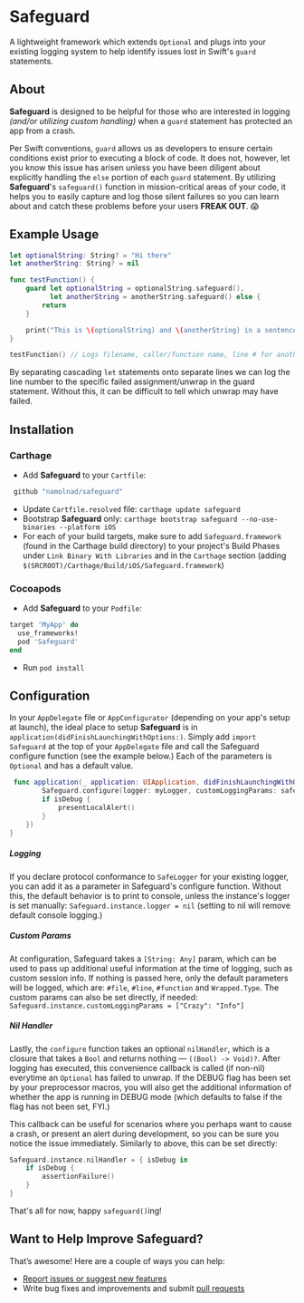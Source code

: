 # Safeguard
A lightweight framework which extends `Optional` and plugs into your existing logging system to help identify issues lost in Swift's `guard` statements.

## About
**Safeguard** is designed to be helpful for those who are interested in logging *(and/or utilizing custom handling)* when a `guard` statement has protected an app from a crash.

Per Swift conventions, `guard` allows us as developers to ensure certain conditions exist prior to executing a block of code. It does not, however, let you know this issue has arisen unless you have been diligent about explicitly handling the `else` portion of each `guard` statement. By utilizing **Safeguard**'s `safeguard()` function in mission-critical areas of your code, it helps you to easily capture and log those silent failures so you can learn about and catch these problems before your users **FREAK OUT**. 😱

## Example Usage
```Swift
let optionalString: String? = "Hi there"
let anotherString: String? = nil

func testFunction() {
    guard let optionalString = optionalString.safeguard(),
          let anotherString = anotherString.safeguard() else {
        return
    }

    print("This is \(optionalString) and \(anotherString) in a sentence.")
}

testFunction() // Logs filename, caller/function name, line # for anotherString, and type (String here)
```
By separating cascading `let` statements onto separate lines we can log the line number to the specific failed assignment/unwrap in the guard statement. Without this, it can be difficult to tell which unwrap may have failed.

## Installation
### Carthage
 * Add **Safeguard** to your `Cartfile`:
```Ruby
 github "namolnad/safeguard" 
```
 * Update `Cartfile.resolved` file: `carthage update safeguard`
 * Bootstrap **Safeguard** only: `carthage bootstrap safeguard --no-use-binaries --platform iOS`
 * For each of your build targets, make sure to add `Safeguard.framework` (found in the Carthage build directory) to your project's Build Phases under `Link Binary With Libraries` and in the `Carthage` section (adding `$(SRCROOT)/Carthage/Build/iOS/Safeguard.framework`)
 
### Cocoapods
 * Add **Safeguard** to your `Podfile`:
```Ruby
target 'MyApp' do
  use_frameworks!
  pod 'Safeguard'
end
```
 * Run `pod install`

## Configuration
In your `AppDelegate` file or `AppConfigurator` (depending on your app's setup at launch), the ideal place to setup **Safeguard** is in `application(didFinishLaunchingWithOptions:)`. Simply add `import Safeguard` at the top of your `AppDelegate` file and call the Safeguard configure function (see the example below.) Each of the parameters is `Optional` and has a default value. 
```Swift
 func application(_ application: UIApplication, didFinishLaunchingWithOptions launchOptions: [UIApplicationLaunchOptionsKey: Any]?) -> Bool {
        Safeguard.configure(logger: myLogger, customLoggingParams: safeguardParams, nilHandler: { isDebug in
        if isDebug {
            presentLocalAlert()
        }
    })
}
```
##### Logging
If you declare protocol conformance to `SafeLogger` for your existing logger, you can add it as a parameter in Safeguard's configure function. Without this, the default behavior is to print to console, unless the instance's logger is set manually: `Safeguard.instance.logger = nil` (setting to nil will remove default console logging.)

##### Custom Params
At configuration, Safeguard takes a `[String: Any]` param, which can be used to pass up additional useful information at the time of logging, such as custom session info. If nothing is passed here, only the default parameters will be logged, which are: `#file`, `#line`, `#function` and `Wrapped.Type`.
The custom params can also be set directly, if needed: `Safeguard.instance.customLoggingParams = ["Crazy": "Info"]`

##### Nil Handler
Lastly, the `configure` function takes an optional `nilHandler`, which is a closure that takes a `Bool` and returns nothing — `((Bool) -> Void)?`. After logging has executed, this convenience callback is called (if non-nil) everytime an `Optional` has failed to unwrap. If the DEBUG flag has been set by your preprocessor macros, you will also get the additional information of whether the app is running in DEBUG mode (which defaults to false if the flag has not been set, FYI.)

This callback can be useful for scenarios where you perhaps want to cause a crash, or present an alert during development, so you can be sure you notice the issue immediately. Similarly to above, this can be set directly:
```Swift
Safeguard.instance.nilHandler = { isDebug in
    if isDebug {
        assertionFailure()
    }
}
```

That's all for now, happy `safeguard()`ing!

## Want to Help Improve Safeguard?

That’s awesome! Here are a couple of ways you can help:

 * [Report issues or suggest new features](https://github.com/namolnad/safeguard/issues)
 * Write bug fixes and improvements and submit [pull requests](https://github.com/namolnad/safeguard/pulls)
